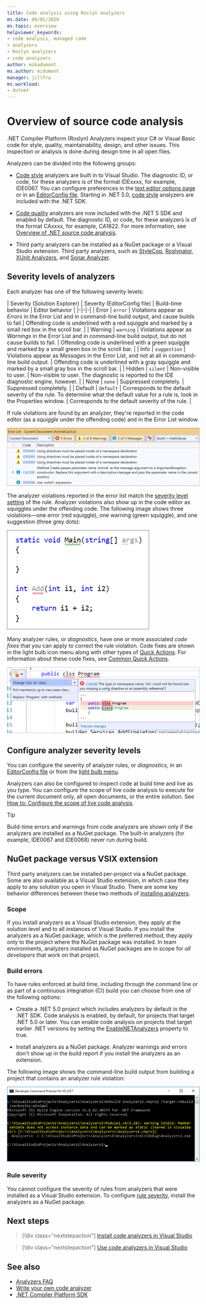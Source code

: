 ```yaml
---
title: Code analysis using Roslyn analyzers
ms.date: 09/01/2020
ms.topic: overview
helpviewer_keywords:
- code analysis, managed code
- analyzers
- Roslyn analyzers
- code analyzers
author: mikadumont
ms.author: midumont
manager: jillfra
ms.workload:
- dotnet
---
```

# Overview of source code analysis

.NET Compiler Platform (Roslyn) Analyzers inspect your C# or Visual Basic code for style, quality, maintainability, design, and other issues. This inspection or analysis is done during design time in all open files. 

Analyzers can be divided into the following groups:

- [Code style](https://docs.microsoft.com/visualstudio/ide/editorconfig-code-style-settings-reference?view=vs-2019#convention-categories) analyzers are built in to Visual Studio. The diagnostic ID, or code, for these analyzers is of the format IDExxxx, for example, IDE0067. You can configure preferences in the [text editor options page](../ide/code-styles-and-code-cleanup.md) or in an [EditorConfig file](../ide/editorconfig-code-style-settings-reference.md). Starting in .NET 5.0, [code style](https://docs.microsoft.com/dotnet/fundamentals/productivity/code-analysis) analyzers are included with the .NET SDK.

- [Code quality](/code-analysis-warnings-for-managed-code-by-checkid.md) analyzers are now included with the .NET 5 SDK and enabled by default. The diagnostic ID, or code, for these analyzers is of the format CAxxxx, for example, CA1822. For more information, see [Overview of .NET source code analysis](https://docs.microsoft.com/en-us/dotnet/fundamentals/productivity/code-analysis).

- Third party analyzers can be installed as a NuGet package or a Visual Studio extension. Third party analyzers, such as [StyleCop](https://www.nuget.org/packages/StyleCop.Analyzers/), [Roslynator](https://www.nuget.org/packages/Roslynator.Analyzers/), [XUnit Analyzers](https://www.nuget.org/packages/xunit.analyzers/), and [Sonar Analyzer](https://www.nuget.org/packages/SonarAnalyzer.CSharp/).

## Severity levels of analyzers

Each analyzer has one of the following severity levels:

| Severity (Solution Explorer) | Severity (EditorConfig file) | Build-time behavior | Editor behavior |
|-|-|-|
| Error | `error` | Violations appear as *Errors* in the Error List and in command-line build output, and cause builds to fail.| Offending code is underlined with a red squiggle and marked by a small red box in the scroll bar. |
| Warning | `warning` | Violations appear as *Warnings* in the Error List and in command-line build output, but do not cause builds to fail. | Offending code is underlined with a green squiggle and marked by a small green box in the scroll bar. |
| Info | `suggestion` | Violations appear as *Messages* in the Error List, and not at all in command-line build output. | Offending code is underlined with a gray squiggle and marked by a small gray box in the scroll bar. |
| Hidden | `silent` | Non-visible to user. | Non-visible to user. The diagnostic is reported to the IDE diagnostic engine, however. |
| None | `none` | Suppressed completely. | Suppressed completely. |
| Default | `default` | Corresponds to the default severity of the rule. To determine what the default value for a rule is, look in the Properties window. | Corresponds to the default severity of the rule. |

If rule violations are found by an analyzer, they're reported in the code editor (as a *squiggle* under the offending code) and in the Error List window.

![Analyzer violation in Error List window](../code-quality/media/code-analysis-error-list.png)

The analyzer violations reported in the error list match the [severity level setting](../code-quality/use-roslyn-analyzers.md#configure-severity-levels) of the rule. Analyzer violations also show up in the code editor as squiggles under the offending code. The following image shows three violations&mdash;one error (red squiggle), one warning (green squiggle), and one suggestion (three grey dots):

![Squiggles in the code editor in Visual Studio](media/diagnostics-severity-colors.png)

Many analyzer rules, or *diagnostics*, have one or more associated *code fixes* that you can apply to correct the rule violation. Code fixes are shown in the light bulb icon menu along with other types of [Quick Actions](../ide/quick-actions.md). For information about these code fixes, see [Common Quick Actions](../ide/quick-actions.md).

![Analyzer violation and Quick Action code fix](../code-quality/media/built-in-analyzer-code-fix.png)

## Configure analyzer severity levels

You can configure the severity of analyzer rules, or *diagnostics*, in an [EditorConfig file](#set-rule-severity-in-an-editorconfig-file) or from the [light bulb menu](#automatically-configure-rule-severity). 

Analyzers can also be configured to inspect code at build time and live as you type. You can configure the scope of live code analysis to execute for the current document only, all open documents, or the entire solution. See [How to: Configure the scope of live code analysis](./configure-live-code-analysis-scope-managed-code.md).

> [!TIP]
> Build-time errors and warnings from code analyzers are shown only if the analyzers are installed as a NuGet package. The built-in analyzers (for example, IDE0067 and IDE0068) never run during build.

## NuGet package versus VSIX extension

Third party analyzers can be installed per-project via a NuGet package. Some are also available as a Visual Studio extension, in which case they apply to any solution you open in Visual Studio. There are some key behavior differences between these two methods of [installing analyzers](../code-quality/install-roslyn-analyzers.md).

### Scope

If you install analyzers as a Visual Studio extension, they apply at the solution level and to all instances of Visual Studio. If you install the analyzers as a NuGet package, which is the preferred method, they apply only to the project where the NuGet package was installed. In team environments, analyzers installed as NuGet packages are in scope for *all developers* that work on that project.

### Build errors

To have rules enforced at build time, including through the command line or as part of a continuous integration (CI) build you can choose from one of the following options:

- Create a .NET 5.0 project which includes analyzers by default in the .NET SDK. Code analysis is enabled, by default, for projects that target .NET 5.0 or later. You can enable code analysis on projects that target earlier .NET versions by setting the [EnableNETAnalyzers](https://docs.microsoft.com/dotnet/core/project-sdk/msbuild-props#enablenetanalyzers) property to true.

- Install analyzers as a NuGet package. Analyzer warnings and errors don't show up in the build report if you install the analyzers as an extension.

The following image shows the command-line build output from building a project that contains an analyzer rule violation:

![MSBuild output with rule violation](media/command-line-build-analyzers.png)

### Rule severity

You cannot configure the severity of rules from analyzers that were installed as a Visual Studio extension. To configure [rule severity](../code-quality/use-roslyn-analyzers.md#configure-severity-levels), install the analyzers as a NuGet package.

## Next steps

> [!div class="nextstepaction"]
> [Install code analyzers in Visual Studio](../code-quality/install-roslyn-analyzers.md)

> [!div class="nextstepaction"]
> [Use code analyzers in Visual Studio](../code-quality/use-roslyn-analyzers.md)

## See also

- [Analyzers FAQ](analyzers-faq.md)
- [Write your own code analyzer](../extensibility/getting-started-with-roslyn-analyzers.md)
- [.NET Compiler Platform SDK](/dotnet/csharp/roslyn-sdk/)
